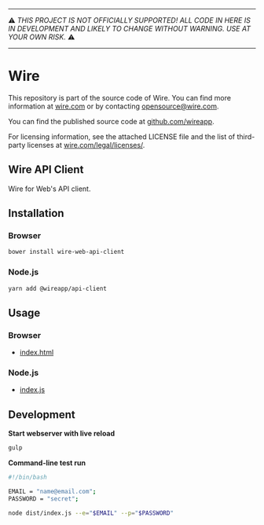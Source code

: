 -----

:warning: *THIS PROJECT IS NOT OFFICIALLY SUPPORTED! ALL CODE IN HERE IS
IN DEVELOPMENT AND LIKELY TO CHANGE WITHOUT WARNING. USE AT YOUR OWN
RISK.* :warning:

-----

# Wire

This repository is part of the source code of Wire. You can find more information at [wire.com](https://wire.com) or by contacting opensource@wire.com.

You can find the published source code at [github.com/wireapp](https://github.com/wireapp).

For licensing information, see the attached LICENSE file and the list of third-party licenses at [wire.com/legal/licenses/](https://wire.com/legal/licenses/).

## Wire API Client

Wire for Web's API client.

## Installation

### Browser

```bash
bower install wire-web-api-client
```

### Node.js

```bash
yarn add @wireapp/api-client
```

## Usage

### Browser

- [index.html](./dist/index.html)

### Node.js

- [index.js](./dist/index.js) 

## Development

**Start webserver with live reload**

```bash
gulp
```

**Command-line test run**

```bash
#!/bin/bash

EMAIL = "name@email.com";
PASSWORD = "secret";

node dist/index.js --e="$EMAIL" --p="$PASSWORD"
```
